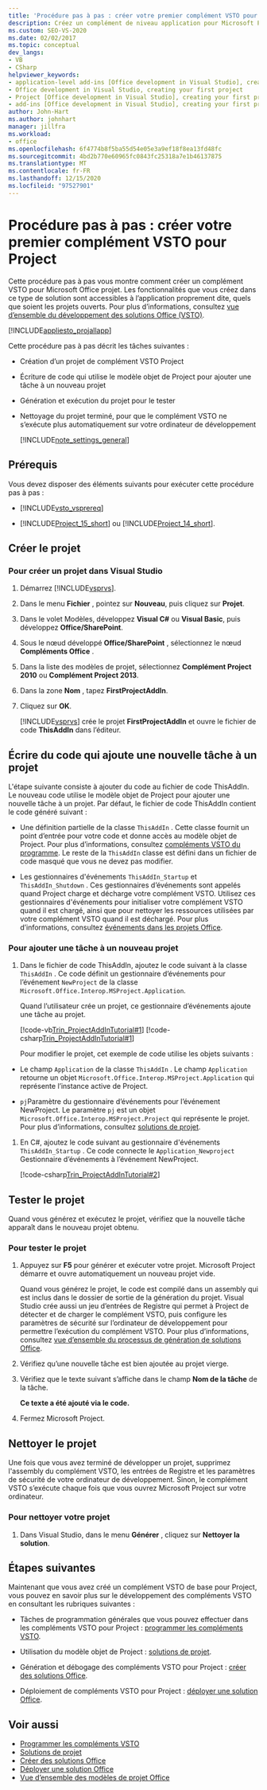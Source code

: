 ```yaml
---
title: 'Procédure pas à pas : créer votre premier complément VSTO pour Project'
description: Créez un complément de niveau application pour Microsoft Project. Cette fonctionnalité est disponible pour l’application elle-même, quels que soient les projets ouverts.
ms.custom: SEO-VS-2020
ms.date: 02/02/2017
ms.topic: conceptual
dev_langs:
- VB
- CSharp
helpviewer_keywords:
- application-level add-ins [Office development in Visual Studio], creating your first project
- Office development in Visual Studio, creating your first project
- Project [Office development in Visual Studio], creating your first project
- add-ins [Office development in Visual Studio], creating your first project
author: John-Hart
ms.author: johnhart
manager: jillfra
ms.workload:
- office
ms.openlocfilehash: 6f4774b8f5ba55d54e05e3a9ef18f8ea13fd48fc
ms.sourcegitcommit: 4bd2b770e60965fc0843fc25318a7e1b46137875
ms.translationtype: MT
ms.contentlocale: fr-FR
ms.lasthandoff: 12/15/2020
ms.locfileid: "97527901"
---
```

# <a name="walkthrough-create-your-first-vsto-add-in-for-project"></a>Procédure pas à pas : créer votre premier complément VSTO pour Project
  Cette procédure pas à pas vous montre comment créer un complément VSTO pour Microsoft Office projet. Les fonctionnalités que vous créez dans ce type de solution sont accessibles à l’application proprement dite, quels que soient les projets ouverts. Pour plus d’informations, consultez [vue d’ensemble du développement des solutions Office &#40;VSTO&#41;](../vsto/office-solutions-development-overview-vsto.md).

 [!INCLUDE[appliesto_projallapp](../vsto/includes/appliesto-projallapp-md.md)]

 Cette procédure pas à pas décrit les tâches suivantes :

- Création d’un projet de complément VSTO Project

- Écriture de code qui utilise le modèle objet de Project pour ajouter une tâche à un nouveau projet

- Génération et exécution du projet pour le tester

- Nettoyage du projet terminé, pour que le complément VSTO ne s’exécute plus automatiquement sur votre ordinateur de développement

  [!INCLUDE[note_settings_general](../sharepoint/includes/note-settings-general-md.md)]

## <a name="prerequisites"></a>Prérequis
 Vous devez disposer des éléments suivants pour exécuter cette procédure pas à pas :

- [!INCLUDE[vsto_vsprereq](../vsto/includes/vsto-vsprereq-md.md)]

- [!INCLUDE[Project_15_short](../vsto/includes/project-15-short-md.md)] ou [!INCLUDE[Project_14_short](../vsto/includes/project-14-short-md.md)].

## <a name="create-the-project"></a>Créer le projet

### <a name="to-create-a-new-project-in-visual-studio"></a>Pour créer un projet dans Visual Studio

1. Démarrez [!INCLUDE[vsprvs](../sharepoint/includes/vsprvs-md.md)].

2. Dans le menu **Fichier** , pointez sur **Nouveau**, puis cliquez sur **Projet**.

3. Dans le volet Modèles, développez **Visual C#** ou **Visual Basic**, puis développez **Office/SharePoint**.

4. Sous le nœud développé **Office/SharePoint** , sélectionnez le nœud **Compléments Office** .

5. Dans la liste des modèles de projet, sélectionnez **Complément Project 2010** ou **Complément Project 2013**.

6. Dans la zone **Nom** , tapez **FirstProjectAddIn**.

7. Cliquez sur **OK**.

     [!INCLUDE[vsprvs](../sharepoint/includes/vsprvs-md.md)] crée le projet **FirstProjectAddIn** et ouvre le fichier de code **ThisAddIn** dans l’éditeur.

## <a name="write-code-that-adds-a-new-task-to-a-project"></a>Écrire du code qui ajoute une nouvelle tâche à un projet
 L'étape suivante consiste à ajouter du code au fichier de code ThisAddIn. Le nouveau code utilise le modèle objet de Project pour ajouter une nouvelle tâche à un projet. Par défaut, le fichier de code ThisAddIn contient le code généré suivant :

- Une définition partielle de la classe `ThisAddIn` . Cette classe fournit un point d’entrée pour votre code et donne accès au modèle objet de Project. Pour plus d’informations, consultez [compléments VSTO du programme](../vsto/programming-vsto-add-ins.md). Le reste de la `ThisAddIn` classe est défini dans un fichier de code masqué que vous ne devez pas modifier.

- Les gestionnaires d'événements `ThisAddIn_Startup` et `ThisAddIn_Shutdown` . Ces gestionnaires d’événements sont appelés quand Project charge et décharge votre complément VSTO. Utilisez ces gestionnaires d'événements pour initialiser votre complément VSTO quand il est chargé, ainsi que pour nettoyer les ressources utilisées par votre complément VSTO quand il est déchargé. Pour plus d’informations, consultez [événements dans les projets Office](../vsto/events-in-office-projects.md).

### <a name="to-add-a-task-to-a-new-project"></a>Pour ajouter une tâche à un nouveau projet

1. Dans le fichier de code ThisAddIn, ajoutez le code suivant à la classe `ThisAddIn` . Ce code définit un gestionnaire d’événements pour l’événement `NewProject` de la classe `Microsoft.Office.Interop.MSProject.Application`.

    Quand l’utilisateur crée un projet, ce gestionnaire d’événements ajoute une tâche au projet.

    [!code-vb[Trin_ProjectAddInTutorial#1](../vsto/codesnippet/VisualBasic/Trin_ProjectAddInTutorial/ThisAddIn.vb#1)]
    [!code-csharp[Trin_ProjectAddInTutorial#1](../vsto/codesnippet/CSharp/Trin_ProjectAddInTutorial/ThisAddIn.cs#1)]

   Pour modifier le projet, cet exemple de code utilise les objets suivants :

- Le champ `Application` de la classe `ThisAddIn` . Le champ `Application` retourne un objet `Microsoft.Office.Interop.MSProject.Application` qui représente l’instance active de Project.

- `pj`Paramètre du gestionnaire d’événements pour l’événement NewProject. Le paramètre `pj` est un objet `Microsoft.Office.Interop.MSProject.Project` qui représente le projet. Pour plus d’informations, consultez [solutions de projet](../vsto/project-solutions.md).

1. En C#, ajoutez le code suivant au gestionnaire d'événements `ThisAddIn_Startup` . Ce code connecte le `Application_Newproject` Gestionnaire d’événements à l’événement NewProject.

     [!code-csharp[Trin_ProjectAddInTutorial#2](../vsto/codesnippet/CSharp/Trin_ProjectAddInTutorial/ThisAddIn.cs#2)]

## <a name="test-the-project"></a>Tester le projet
 Quand vous générez et exécutez le projet, vérifiez que la nouvelle tâche apparaît dans le nouveau projet obtenu.

### <a name="to-test-the-project"></a>Pour tester le projet

1. Appuyez sur **F5** pour générer et exécuter votre projet. Microsoft Project démarre et ouvre automatiquement un nouveau projet vide.

     Quand vous générez le projet, le code est compilé dans un assembly qui est inclus dans le dossier de sortie de la génération du projet. Visual Studio crée aussi un jeu d’entrées de Registre qui permet à Project de détecter et de charger le complément VSTO, puis configure les paramètres de sécurité sur l’ordinateur de développement pour permettre l’exécution du complément VSTO. Pour plus d’informations, consultez [vue d’ensemble du processus de génération de solutions Office](/previous-versions/visualstudio/visual-studio-2010/h2c9cdc0(v=vs.100)).

2. Vérifiez qu’une nouvelle tâche est bien ajoutée au projet vierge.

3. Vérifiez que le texte suivant s’affiche dans le champ **Nom de la tâche** de la tâche.

     **Ce texte a été ajouté via le code.**

4. Fermez Microsoft Project.

## <a name="clean-up-the-project"></a>Nettoyer le projet
 Une fois que vous avez terminé de développer un projet, supprimez l'assembly du complément VSTO, les entrées de Registre et les paramètres de sécurité de votre ordinateur de développement. Sinon, le complément VSTO s’exécute chaque fois que vous ouvrez Microsoft Project sur votre ordinateur.

### <a name="to-clean-up-your-project"></a>Pour nettoyer votre projet

1. Dans Visual Studio, dans le menu **Générer** , cliquez sur **Nettoyer la solution**.

## <a name="next-steps"></a>Étapes suivantes
 Maintenant que vous avez créé un complément VSTO de base pour Project, vous pouvez en savoir plus sur le développement des compléments VSTO en consultant les rubriques suivantes :

- Tâches de programmation générales que vous pouvez effectuer dans les compléments VSTO pour Project : [programmer les compléments VSTO](../vsto/programming-vsto-add-ins.md).

- Utilisation du modèle objet de Project : [solutions de projet](../vsto/project-solutions.md).

- Génération et débogage des compléments VSTO pour Project : [créer des solutions Office](../vsto/building-office-solutions.md).

- Déploiement de compléments VSTO pour Project : [déployer une solution Office](../vsto/deploying-an-office-solution.md).

## <a name="see-also"></a>Voir aussi
- [Programmer les compléments VSTO](../vsto/programming-vsto-add-ins.md)
- [Solutions de projet](../vsto/project-solutions.md)
- [Créer des solutions Office](../vsto/building-office-solutions.md)
- [Déployer une solution Office](../vsto/deploying-an-office-solution.md)
- [Vue d’ensemble des modèles de projet Office](../vsto/office-project-templates-overview.md)
